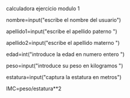 calculadora ejercicio modulo 1

nombre=input("escribe el nombre del usuario")

apellido1=input("escribe el apellido paterno ")

apellido2=input("escribe el apellido materno ")

edad=int("introduce la edad en numero entero ")

peso=input("introduce su peso en kilogramos ")

estatura=input("captura la estatura en metros")

IMC=peso/estatura**2
